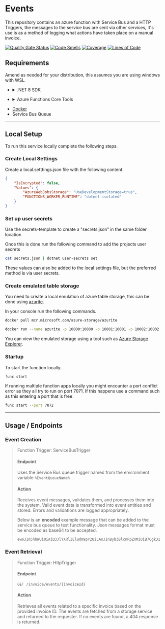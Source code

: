# Events

This repository contains an azure function with Service Bus and a HTTP Triggers, the messages to the service bus are sent via other services, it's use is as a method of logging what actions have taken place on a manual invoice.

[![Quality Gate Status](https://sonarcloud.io/api/project_badges/measure?project=est-mit-events&metric=alert_status)](https://sonarcloud.io/summary/new_code?id=est-mit-events) [![Code Smells](https://sonarcloud.io/api/project_badges/measure?project=est-mit-events&metric=code_smells)](https://sonarcloud.io/summary/new_code?id=est-mit-events) [![Coverage](https://sonarcloud.io/api/project_badges/measure?project=est-mit-events&metric=coverage)](https://sonarcloud.io/summary/new_code?id=est-mit-events) [![Lines of Code](https://sonarcloud.io/api/project_badges/measure?project=est-mit-events&metric=ncloc)](https://sonarcloud.io/summary/new_code?id=est-mit-events)
## Requirements

Amend as needed for your distribution, this assumes you are using windows with WSL.
- <details>
    <summary> .NET 8 SDK </summary>
    
    #### Basic instructions for installing the .NET 8 SDK on a debian based system.
  
    Amend as needed for your distribution.

    ```bash
    wget https://packages.microsoft.com/config/debian/12/packages-microsoft-prod.deb -O packages-microsoft-prod.deb
    sudo dpkg -i packages-microsoft-prod.deb
    sudo apt-get update && sudo apt-get install -y dotnet-sdk-8.0
    ```
</details>

- <details>
    <summary> Azure Functions Core Tools </summary>
    
    ```bash
    sudo apt-get install azure-functions-core-tools-4
    ```
</details>

- [Docker](https://docs.docker.com/desktop/install/linux-install/)
- Service Bus Queue

---
## Local Setup

To run this service locally complete the following steps.
### Create Local Settings

Create a local.setttings.json file with the following content.

```json
{
    "IsEncrypted": false,
    "Values": {
        "AzureWebJobsStorage": "UseDevelopmentStorage=true",
        "FUNCTIONS_WORKER_RUNTIME": "dotnet-isolated"
    }
}
```

### Set up user secrets

Use the secrets-template to create a "secrets.json" in the same folder location.

Once this is done run the following command to add the projects user secrets

```bash
cat secrets.json | dotnet user-secrets set
```

These values can also be added to the local settings file, but the preferred method is via user secrets.

### Create emulated table storage

You need to create a local emulation of azure table storage, this can be done using [azurite](https://github.com/Azure/Azurite).

In your console run the following commands.

```bash
docker pull mcr.microsoft.com/azure-storage/azurite
```

```bash
docker run --name azurite -p 10000:10000 -p 10001:10001 -p 10002:10002 mcr.microsoft.com/azure-storage/azurite
```

You can view the emulated storage using a tool such as [Azure Storage Explorer](https://github.com/microsoft/AzureStorageExplorer).
### Startup

To start the function locally.

```bash
func start
```

If running multiple function apps locally you might encounter a port conflict error as they all try to run on port 7071. If this happens use a command such as this entering a port that is free.

```bash
func start --port 7072
```

---
## Usage / Endpoints

### Event Creation
>Function Trigger: ServiceBusTrigger
>#### Endpoint
>Uses the Service Bus queue trigger named from the environment variable `%EventQueueName%` 
>#### Action
>Receives event messages, validates them, and processes them into the system. Valid event data is transformed into event entities and stored. Errors and validations are logged appropriately.
>
>Below is an **encoded** example message that can be added to the service bus queue to test functionality. Json messages format must be encoded as base64 to be accepted.
>
>```base64
>ewoJIm5hbWUiOiAiQ3JlYXRlIEludm9pY2UiLAoJInByb3BlcnRpZXMiOiB7CgkJImlkIjogIjEyMzQ1Njc4OTAiLAoJCSJjaGVja3BvaW50IjogImVzdC5pbnZvaWNlLndlYiIsCgkJInN0YXR1cyI6ICJBcHByb3ZhbFJlcXVpcmVkIiwKCQkiYWN0aW9uIjogewoJCQkidHlwZSI6ICJhcHByb3ZhbCIsCgkJCSJtZXNzYWdlIjogIkludm9pY2UgcmVxdWlyZXMgYXBwcm92YWwiLAoJCQkidGltZXN0YW1wIjogIjIwMjMtMDItMTRUMTU6MDA6MDAuMDAwWiIsCgkJCSJkYXRhIjogIlNvbWUgZGF0YSIKCQl9Cgl9Cn0=
>```

### Event Retrieval
>Function Trigger: HttpTrigger
>#### Endpoint
>```http
>GET /invoice/events/{invoiceId}
>```
>#### Action
>Retrieves all events related to a specific invoice based on the provided invoice ID. The events are fetched from a storage service and returned to the requester. If no events are found, a 404 response is returned.